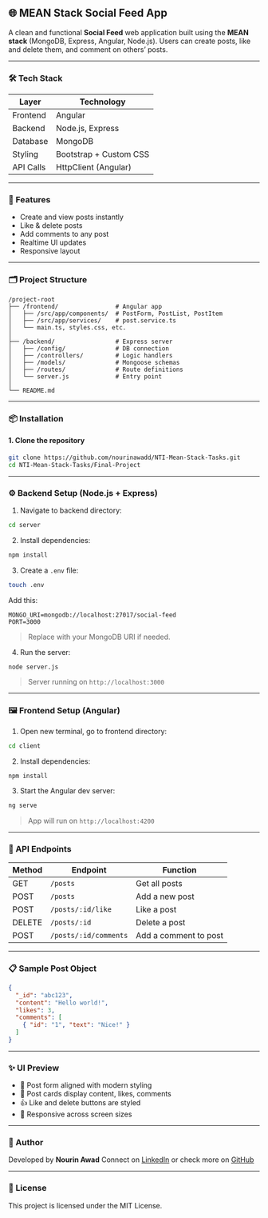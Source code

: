 ## 🌐 MEAN Stack Social Feed App

A clean and functional **Social Feed** web application built using the **MEAN stack** (MongoDB, Express, Angular, Node.js). Users can create posts, like and delete them, and comment on others’ posts.

---

### 🛠️ Tech Stack

| Layer     | Technology             |
| --------- | ---------------------- |
| Frontend  | Angular                |
| Backend   | Node.js, Express       |
| Database  | MongoDB                |
| Styling   | Bootstrap + Custom CSS |
| API Calls | HttpClient (Angular)   |

---

### 📸 Features

* Create and view posts instantly
* Like & delete posts
* Add comments to any post
* Realtime UI updates
* Responsive layout

---

### 🗂️ Project Structure

```
/project-root
├── /frontend/                # Angular app
│   ├── /src/app/components/  # PostForm, PostList, PostItem
│   ├── /src/app/services/    # post.service.ts
│   └── main.ts, styles.css, etc.
│
├── /backend/                 # Express server
│   ├── /config/              # DB connection
│   ├── /controllers/         # Logic handlers
│   ├── /models/              # Mongoose schemas
│   ├── /routes/              # Route definitions
│   └── server.js             # Entry point
│
└── README.md
```

---

### 📦 Installation

#### 1. Clone the repository

```bash
git clone https://github.com/nourinawadd/NTI-Mean-Stack-Tasks.git
cd NTI-Mean-Stack-Tasks/Final-Project
```

---

### ⚙️ Backend Setup (Node.js + Express)

1. Navigate to backend directory:

```bash
cd server
```

2. Install dependencies:

```bash
npm install
```

3. Create a `.env` file:

```bash
touch .env
```

Add this:

```
MONGO_URI=mongodb://localhost:27017/social-feed
PORT=3000
```

> Replace with your MongoDB URI if needed.

4. Run the server:

```bash
node server.js
```

> Server running on `http://localhost:3000`

---

### 🖼️ Frontend Setup (Angular)

1. Open new terminal, go to frontend directory:

```bash
cd client
```

2. Install dependencies:

```bash
npm install
```

3. Start the Angular dev server:

```bash
ng serve
```

> App will run on `http://localhost:4200`

---

### 🔗 API Endpoints

| Method | Endpoint              | Function              |
| ------ | --------------------- | --------------------- |
| GET    | `/posts`              | Get all posts         |
| POST   | `/posts`              | Add a new post        |
| POST   | `/posts/:id/like`     | Like a post           |
| DELETE | `/posts/:id`          | Delete a post         |
| POST   | `/posts/:id/comments` | Add a comment to post |

---

### 📋 Sample Post Object

```json
{
  "_id": "abc123",
  "content": "Hello world!",
  "likes": 3,
  "comments": [
    { "id": "1", "text": "Nice!" }
  ]
}
```

---

### ✨ UI Preview

* 📝 Post form aligned with modern styling
* 💬 Post cards display content, likes, comments
* 👍 Like and delete buttons are styled
* 📱 Responsive across screen sizes

---

### 👤 Author

Developed by **Nourin Awad**
Connect on [LinkedIn](https://www.linkedin.com/in/nourinawad/) or check more on [GitHub](https://github.com/nourinawadd)

---

### 📃 License

This project is licensed under the MIT License.
